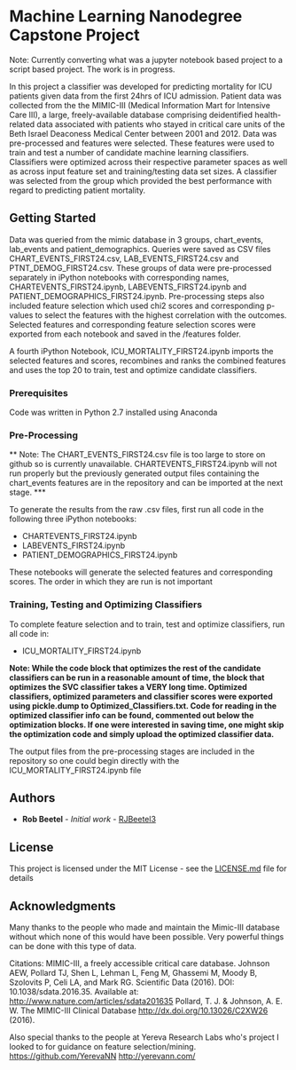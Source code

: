 # Machine Learning Nanodegree Capstone Project

Note: Currently converting what was a jupyter notebook based project to a script based project. The work is in progress. 

In this project a classifier was developed for predicting mortality for ICU patients given data from the first 24hrs of ICU admission. Patient data was collected from the the MIMIC-III (Medical Information Mart for Intensive Care III), a large, freely-available database comprising deidentified health-related data associated with patients who stayed in critical care units of the Beth Israel Deaconess Medical Center between 2001 and 2012.
Data was pre-processed and features were selected. These features were used to train and test a number of candidate machine learning classifiers. Classifiers were optimized across their respective parameter spaces as well as across input feature set  and training/testing data set sizes. A classifier was selected from the group which provided the best performance with regard to predicting patient mortality. 

## Getting Started

Data was queried from the mimic database in 3 groups, chart_events, lab_events and patient_demographics. Queries were saved as CSV files CHART_EVENTS_FIRST24.csv, LAB_EVENTS_FIRST24.csv and PTNT_DEMOG_FIRST24.csv. These groups of data were pre-processed separately in iPython notebooks with corresponding names, CHARTEVENTS_FIRST24.ipynb, LABEVENTS_FIRST24.ipynb and PATIENT_DEMOGRAPHICS_FIRST24.ipynb. Pre-processing  steps also included feature selection which used chi2 scores and corresponding p-values to select the features with the highest correlation with the outcomes. Selected features and corresponding feature selection scores were exported from each notebook and saved in the /features folder. 

A fourth iPython Notebook, ICU_MORTALITY_FIRST24.ipynb imports the selected features and scores, recombines and ranks the combined features and uses the top 20 to train, test and optimize candidate classifiers. 


### Prerequisites

Code was written in Python 2.7 installed using Anaconda


### Pre-Processing

** Note: The CHART_EVENTS_FIRST24.csv file is too large to store on github so is currently unavailable. 
CHARTEVENTS_FIRST24.ipynb will not run properly but the previously generated output files containing the 
chart_events features are in the repository and can be imported at the next stage. *** 

To generate the results from the raw .csv files, first run all code in the following three iPython notebooks: 

* CHARTEVENTS_FIRST24.ipynb
* LABEVENTS_FIRST24.ipynb 
* PATIENT_DEMOGRAPHICS_FIRST24.ipynb

These notebooks will generate the selected features and corresponding scores. The order in which they are run is not important


### Training, Testing and Optimizing Classifiers 
To complete feature selection and to train, test and optimize classifiers, run all code in: 

* ICU_MORTALITY_FIRST24.ipynb

**Note: While the code block that optimizes the rest of the candidate classifiers can be run in a reasonable amount of time, the block that optimizes the SVC classifier takes a VERY long time. Optimized classifiers, optimized parameters and classifier scores were exported using pickle.dump to Optimized_Classifiers.txt. Code for reading in the optimized classifier info can be found, commented out below the optimization blocks. If one were interested in saving time, one might skip the optimization code and simply upload the optimized classifier data.**

The output files from the pre-processing stages are included in the repository so one could begin directly with the ICU_MORTALITY_FIRST24.ipynb file

 

## Authors

* **Rob Beetel** - *Initial work* - [RJBeetel3](https://github.com/RJBeetel3)


## License

This project is licensed under the MIT License - see the [LICENSE.md](LICENSE.md) file for details

## Acknowledgments

Many thanks to the people who made and maintain the Mimic-III database without which none of this would have been possible. Very powerful things can be done with this type of data. 

Citations: MIMIC-III, a freely accessible critical care database. Johnson AEW, Pollard TJ, Shen L, Lehman L, Feng M, Ghassemi M, Moody B, Szolovits P, Celi LA, and Mark RG. Scientific Data (2016). DOI: 10.1038/sdata.2016.35. Available at: http://www.nature.com/articles/sdata201635
Pollard, T. J. & Johnson, A. E. W. The MIMIC-III Clinical Database http://dx.doi.org/10.13026/C2XW26 (2016).

Also special thanks to the people at Yereva Research Labs who's project I looked to for guidance on feature selection/mining. 
https://github.com/YerevaNN
http://yerevann.com/
